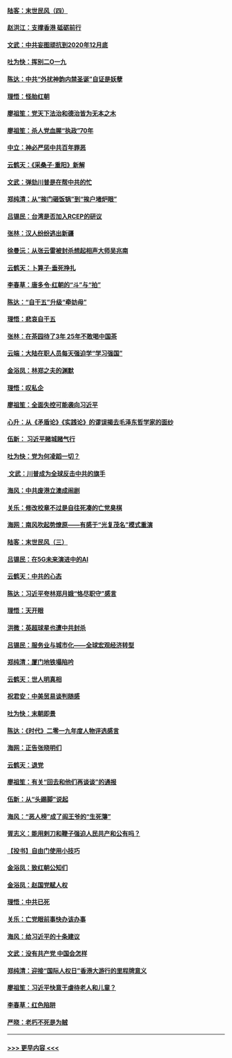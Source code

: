 #### [陆客：末世民风（四）](../pages/nsc993/n11749203.md?t=12280933) 
#### [赵洪江：支撑香港 砥砺前行](../pages/nsc993/n11748482.md?t=12280933) 
#### [文武：中共妄图顽抗到2020年12月底](../pages/nsc993/n11748446.md?t=12280933) 
#### [吐为快：挥别二O一九](../pages/nsc993/n11748411.md?t=12280933) 
#### [陈达：中共“外扰神韵内禁圣诞”自证是妖孽](../pages/nsc993/n11748226.md?t=12280933) 
#### [理悟：怪胎红朝](../pages/nsc993/n11748206.md?t=12280933) 
#### [廖祖笙：党天下法治和德治皆为无本之木](../pages/nsc993/n11748135.md?t=12280933) 
#### [廖祖笙：杀人党血腥“执政”70年](../pages/nsc993/n11745144.md?t=12280933) 
#### [中立：神必严惩中共百年罪恶](../pages/nsc993/n11744970.md?t=12280933) 
#### [云鹤天：《采桑子‧重阳》新解](../pages/nsc993/n11744948.md?t=12280933) 
#### [文武：弹劾川普是在帮中共的忙](../pages/nsc993/n11744758.md?t=12280933) 
#### [郑纯清：从“挨门砸饭锅”到“挨户堵炉眼”](../pages/nsc993/n11744745.md?t=12280933) 
#### [吕锡民：台湾是否加入RCEP的研议](../pages/nsc993/n11744701.md?t=12280933) 
#### [张林：汉人纷纷逃出新疆](../pages/nsc993/n11743530.md?t=12280933) 
#### [徐曼沅：从张云雷被封杀想起相声大师吴兆南](../pages/nsc993/n11741816.md?t=12280933) 
#### [云鹤天：卜算子‧垂死挣扎](../pages/nsc993/n11739956.md?t=12280933) 
#### [李春草：唐多令‧红朝的“斗”与“拍”](../pages/nsc993/n11739830.md?t=12280933) 
#### [陈达：“自干五”升级“牵妨母”](../pages/nsc993/n11739724.md?t=12280933) 
#### [理悟：悲哀自干五](../pages/nsc993/n11739547.md?t=12280933) 
#### [张林：在茶园待了3年 25年不敢喝中国茶](../pages/nsc993/n11739240.md?t=12280933) 
#### [云端：大陆在职人员每天强迫学“学习强国”](../pages/nsc993/n11738735.md?t=12280933) 
#### [金浴凤：林郑之夫的渊默](../pages/nsc993/n11737735.md?t=12280933) 
#### [理悟：叹私企](../pages/nsc993/n11737715.md?t=12280933) 
#### [廖祖笙：全面失控可能袭向习近平](../pages/nsc993/n11737704.md?t=12280933) 
#### [心升：从《矛盾论》《实践论》的谬误揭去毛泽东哲学家的面纱](../pages/nsc993/n11736962.md?t=12280933) 
#### [伍新： 习近平赌城赌气行](../pages/nsc993/n11736929.md?t=12280933) 
#### [吐为快：党为何凌蹈一切？](../pages/nsc993/n11736915.md?t=12280933) 
#### [ 文武：川普成为全球反击中共的旗手](../pages/nsc993/n11736882.md?t=12280933) 
#### [海风：中共废港立澳成闹剧](../pages/nsc993/n11735857.md?t=12280933) 
#### [关乐：修改校章不过是自往死凑的亡党臭棋](../pages/nsc993/n11735097.md?t=12280933) 
#### [海网：南风吹起势燎原——有感于“光复茂名”模式重演](../pages/nsc993/n11732308.md?t=12280933) 
#### [陆客：末世民风（三）](../pages/nsc993/n11732211.md?t=12280933) 
#### [吕锡民：在5G未来演进中的AI](../pages/nsc993/n11730010.md?t=12280933) 
#### [云鹤天：中共的心态](../pages/nsc993/n11729906.md?t=12280933) 
#### [陈达：习近平夸林郑月娥“恪尽职守”感言](../pages/nsc993/n11729881.md?t=12280933) 
#### [理悟：天开眼](../pages/nsc993/n11729699.md?t=12280933) 
#### [洪微：英超球星也遭中共封杀](../pages/nsc993/n11727243.md?t=12280933) 
#### [吕锡民：服务业与城市化——全球宏观经济转型](../pages/nsc993/n11725845.md?t=12280933) 
#### [郑纯清：厦门地铁塌陷吟](../pages/nsc993/n11725813.md?t=12280933) 
#### [云鹤天：世人明真相](../pages/nsc993/n11725621.md?t=12280933) 
#### [祝君安：中美贸易谈判随感](../pages/nsc993/n11725609.md?t=12280933) 
#### [吐为快：末朝即景](../pages/nsc993/n11723365.md?t=12280933) 
#### [陈达：《时代》二零一九年度人物评选感言](../pages/nsc993/n11723337.md?t=12280933) 
#### [海网：正告张晓明们](../pages/nsc993/n11723228.md?t=12280933) 
#### [云鹤天：退党](../pages/nsc993/n11723056.md?t=12280933) 
#### [廖祖笙：有关“回去和他们再谈谈”的通报](../pages/nsc993/n11722442.md?t=12280933) 
#### [伍新：从“头踢脚”说起](../pages/nsc993/n11722429.md?t=12280933) 
#### [海风：“恶人榜”成了阎王爷的“生死簿”](../pages/nsc993/n11722272.md?t=12280933) 
#### [胥志义：能用剌刀和鞭子强迫人民共产和公有吗？](../pages/nsc993/n11720569.md?t=12280933) 
#### [【投书】自由门使用小技巧](../pages/nsc993/n11720180.md?t=12280933) 
#### [金浴凤：致红朝公知们](../pages/nsc993/n11720563.md?t=12280933) 
#### [金浴凤：赵国党赋人权](../pages/nsc993/n11720533.md?t=12280933) 
#### [理悟：中共已死](../pages/nsc993/n11720233.md?t=12280933) 
#### [关乐：亡党眼前事快办该办事](../pages/nsc993/n11719160.md?t=12280933) 
#### [海风：给习近平的十条建议](../pages/nsc993/n11717616.md?t=12280933) 
#### [文武：没有共产党 中国会怎样](../pages/nsc993/n11717584.md?t=12280933) 
#### [郑纯清：迎接“国际人权日”香港大游行的里程牌意义](../pages/nsc993/n11717417.md?t=12280933) 
#### [廖祖笙：习近平快意于虐待老人和儿童？](../pages/nsc993/n11715313.md?t=12280933) 
#### [李春草：红色陷阱](../pages/nsc993/n11715029.md?t=12280933) 
#### [严晓：老朽不死是为贼](../pages/nsc993/n11712910.md?t=12280933) 

----
#### [ >>> 更早内容 <<< ](../indexes/nsc993-earlier.md)
